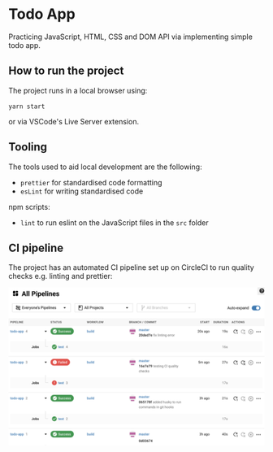 # Todo App

Practicing JavaScript, HTML, CSS and DOM API via implementing simple todo app.

## How to run the project

The project runs in a local browser using:

```
yarn start
```

or via VSCode's Live Server extension.

## Tooling

The tools used to aid local development are the following:

- `prettier` for standardised code formatting
- `esLint` for writing standardised code

npm scripts:

- `lint` to run eslint on the JavaScript files in the `src` folder

## CI pipeline

The project has an automated CI pipeline set up on CircleCI to run quality checks e.g. linting and prettier:

![CI pipeline](CI-pipeline.png)
